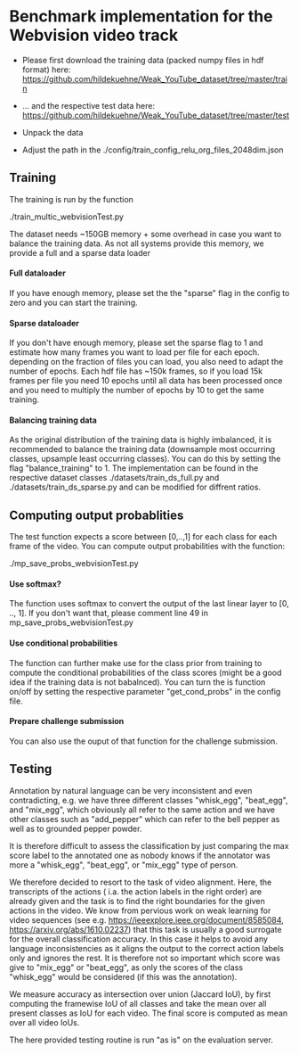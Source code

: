 # Benchmark implementation for the Webvision video track

- Please first download the training data (packed numpy files in hdf format) here: 
https://github.com/hildekuehne/Weak_YouTube_dataset/tree/master/train 

- ... and the respective test data here: 
https://github.com/hildekuehne/Weak_YouTube_dataset/tree/master/test

- Unpack the data 

- Adjust the path in the ./config/train_config_relu_org_files_2048dim.json

## Training

The training is run by the function 

./train_multic_webvisionTest.py

The dataset needs ~150GB memory + some overhead in case you want to balance the training data. As not all systems provide this memory, we provide a full and a sparse data loader

#### Full dataloader

If you have enough memory, please set the the "sparse" flag in the config to zero and you can start the training.

#### Sparse dataloader

If you don't have enough memory, please set the sparse flag to 1 and estimate how many frames you want to load per file for each epoch. depending on the fraction of files you can load, you also need to adapt the number of epochs. Each hdf file has ~150k frames, so if you load 15k frames per file you need 10 epochs until all data has been processed once and you need to multiply the number of epochs by 10 to get the same training. 

#### Balancing training data

As the original distribution of the training data is highly imbalanced, it is recommended to balance the training data (downsample most occurring classes, upsample least occurring classes). You can do this by setting the flag "balance_training" to 1. The implementation can be found in the respective dataset classes ./datasets/train_ds_full.py and ./datasets/train_ds_sparse.py and can be modified for diffrent ratios.


## Computing output probablities

The test function expects a score between [0,..,1] for each class for each frame of the video. You can compute output probabilities with the function:

./mp_save_probs_webvisionTest.py

#### Use softmax?

The function uses softmax to convert the output of the last linear layer to [0, .., 1]. If you don't want that, please comment line 49 in mp_save_probs_webvisionTest.py

#### Use conditional probabilities 

The function can further make use for the class prior from training to compute the conditional probabilities of the class scores (might be a good idea if the training data is not babalnced). You can turn the is function on/off by setting the respective parameter "get_cond_probs" in the config file.

#### Prepare challenge submission

You can also use the ouput of that function for the challenge submission.


## Testing

Annotation by natural language can be very inconsistent and even contradicting, e.g. we have three different classes "whisk_egg", "beat_egg", and "mix_egg", which obviously all refer to the same action and we have other classes such as "add_pepper" which can refer to the bell pepper as well as to grounded pepper powder.

It is therefore difficult to assess the classification by just comparing the max score label to the annotated one as nobody knows if the annotator was more a "whisk_egg", "beat_egg", or "mix_egg" type of person.

We therefore decided to resort to the task of video alignment. Here, the transcripts of the actions ( i.a. the action labels in the right order) are already given and the task is to find the right boundaries for the given actions in the video. We know from pervious work on weak learning for video sequences (see e.g. https://ieeexplore.ieee.org/document/8585084, https://arxiv.org/abs/1610.02237) that this task is usually a good surrogate for the overall classification accuracy. In this case it helps to avoid any language inconsistencies as it aligns the output to the correct action labels only and ignores the rest. It is therefore not so important which score was give to "mix_egg" or "beat_egg", as only the scores of the class "whisk_egg" would be considered (if this was the annotation).

We measure accuracy as intersection over union (Jaccard IoU), by first computing the framewise IoU of all classes and take the mean over all present classes as IoU for each video. The final score is computed as mean over all video IoUs.  

The here provided testing routine is run "as is" on the evaluation server.